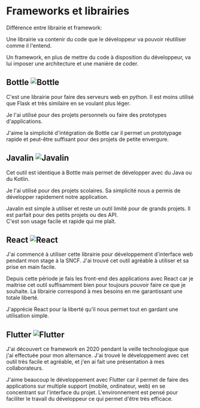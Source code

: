 # Frameworks et librairies

Différence entre librairie et framework:

Une librairie va contenir du code que le développeur va pouvoir réutiliser
comme il l'entend.

Un framework, en plus de mettre du code à disposition du développeur, va lui
imposer une architecture et une manière de coder.

## Bottle <img alt="Bottle" src="/portfolio/img/bottle_icon.png" style="max-height: 1em">

C'est une librairie pour faire des serveurs web en python. Il est moins utilisé que Flask et très similaire en se voulant plus léger.

Je l'ai utilisé pour des projets personnels ou faire des prototypes d'applications.

J'aime la simplicité d'intégration de Bottle car il permet un prototypage rapide et peut-être suffisant pour des projets de petite
envergure.

## Javalin <img alt="Javalin" src="/portfolio/img/javalin_icon.png" style="max-height: 1em">

Cet outil est identique à Bottle mais permet de développer avec du Java ou du Kotlin.

Je l'ai utilisé pour des projets scolaires. Sa simplicité nous a permis de développer rapidement notre application.

Javalin est simple à utiliser et reste un outil limité pour de grands projets. Il est parfait pour des petits projets ou des API.  
C'est son usage facile et rapide qui me plaît.

## React <img alt="React" src="/portfolio/img/react.png" style="max-height: 1em">

J'ai commencé à utiliser cette librairie pour développement d'interface web pendant mon stage à la SNCF.
J'ai trouvé cet outil agréable à utiliser et sa prise en main facile.

Depuis cette période je fais les front-end des applications avec React car je maitrise cet outil suffisamment bien pour toujours pouvoir
faire ce que je souhaite. La librairie correspond à mes besoins en me garantissant une totale liberté.

J'apprécie React pour la liberté qu'il nous permet tout en gardant une utilisation simple.

## Flutter <img alt="Flutter" src="/portfolio/img/flutter.svg" style="max-height: 1em">

J'ai découvert ce framework en 2020 pendant la veille technologique que j'ai effectuée pour mon alternance.
J'ai trouvé le développement avec cet outil très facile et agréable, et j'en ai fait une présentation à mes collaborateurs.

J'aime beaucoup le développement avec Flutter car il permet de faire des applications sur multiple support (mobile, ordinateur, web)
en se concentrant sur l'interface du projet. L'environnement est pensé pour faciliter le travail du développeur ce qui permet d'être très
efficace.
